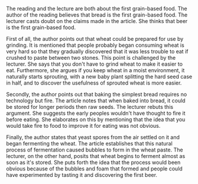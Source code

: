 The reading and the lecture are both about the first grain-based food. The author of the reading believes that bread is the first grain-based food. The lecturer casts doubt on the claims made in the article. She thinks that beer is the first grain-based food.

First of all, the author points out that wheat could be prepared for use by grinding. It is mentioned that people probably began consuming wheat is very hard so that they gradually discovered that it was less trouble to eat if crushed to paste between two stones. This point is challenged by the lecturer. She says that you don't have to grind wheat to make it easier to eat. Furthermore, she argues if you keep wheat in a moist environment, it naturally starts sprouting, with a new baby plant splitting the hard seed case in half, and to discover the usefulness of sprouted wheat is more easier.

Secondly, the author points out that baking the simplest bread requires no technology but fire. The article notes that when baked into bread, it could be stored for longer periods then raw seeds. The lecturer rebuts this argument. She suggests the early peoples wouldn't have thought to fire it before eating. She elaborates on this by mentioning that the idea that you would take fire to food to improve it for eating was not obvious.

Finally, the author states that yeast spores from the air settled on it and began fermenting the wheat. The article establishes that this natural process of fermentation caused bubbles to form in the wheat paste. The lecturer, on the other hand, posits that wheat begins to ferment almost as soon as it's stored. She puts forth the idea that the process would been obvious because of the bubbles and foam that formed and people could have experimented by tasting it and discovering the first beer.
